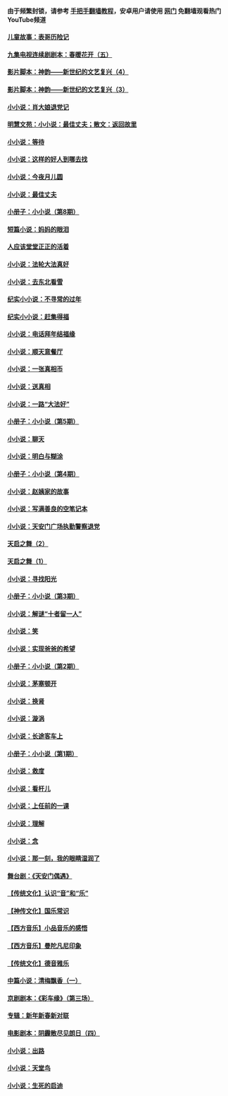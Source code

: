 #### 由于频繁封锁，请参考 [手把手翻墙教程](https://github.com/gfw-breaker/guides/wiki/)，安卓用户请使用 [网门](https://github.com/gfw-breaker/nogfw/blob/master/dl.md?t=07160901) 免翻墙观看热门YouTube频道 

#### [儿童故事：表哥历险记](../pages/328/383535.md?t=07160901) 

#### [九集电视连续剧剧本：春暖花开（五）](../pages/328/275919.md?t=07160901) 

#### [影片脚本：神韵——新世纪的文艺复兴（4）](../pages/328/266089.md?t=07160901) 

#### [影片脚本：神韵——新世纪的文艺复兴（3）](../pages/328/266087.md?t=07160901) 

#### [小小说：肖大娘退党记](../pages/328/239807.md?t=07160901) 

#### [明慧文苑：小小说：最佳丈夫；散文：返回故里](../pages/328/3439.md?t=07160901) 

#### [小小说：等待](../pages/328/223927.md?t=07160901) 

#### [小小说：这样的好人到哪去找](../pages/328/209396.md?t=07160901) 

#### [小小说：今夜月儿圆](../pages/328/193588.md?t=07160901) 

#### [小小说：最佳丈夫](../pages/328/190938.md?t=07160901) 

#### [小册子：小小说（第8期）](../pages/328/188202.md?t=07160901) 

#### [短篇小说：妈妈的眼泪](../pages/328/187712.md?t=07160901) 

#### [人应该堂堂正正的活着](../pages/328/182430.md?t=07160901) 

#### [小小说：法轮大法真好](../pages/328/174669.md?t=07160901) 

#### [小小说：去东北看雪](../pages/328/173882.md?t=07160901) 

#### [纪实小小说：不寻常的过年](../pages/328/173187.md?t=07160901) 

#### [纪实小小说：赶集得福](../pages/328/172652.md?t=07160901) 

#### [小小说：电话拜年结福缘](../pages/328/172533.md?t=07160901) 

#### [小小说：顺天意餐厅](../pages/328/170182.md?t=07160901) 

#### [小小说：一张真相币](../pages/328/169410.md?t=07160901) 

#### [小小说：送真相](../pages/328/166713.md?t=07160901) 

#### [小小说：一路“大法好”](../pages/328/162016.md?t=07160901) 

#### [小册子：小小说（第5期）](../pages/328/161131.md?t=07160901) 

#### [小小说：聊天](../pages/328/159640.md?t=07160901) 

#### [小小说：明白与糊涂](../pages/328/158101.md?t=07160901) 

#### [小册子：小小说（第4期）](../pages/328/158006.md?t=07160901) 

#### [小小说：赵姨家的故事](../pages/328/157843.md?t=07160901) 

#### [小小说：写满善良的空笔记本](../pages/328/157382.md?t=07160901) 

#### [小小说：天安门广场执勤警察退党](../pages/328/156982.md?t=07160901) 

#### [天启之舞（2）](../pages/328/153440.md?t=07160901) 

#### [天启之舞（1）](../pages/328/153439.md?t=07160901) 

#### [小小说：寻找阳光](../pages/328/153065.md?t=07160901) 

#### [小册子：小小说（第3期）](../pages/328/151715.md?t=07160901) 

#### [小小说：解谜“十者留一人”](../pages/328/148967.md?t=07160901) 

#### [小小说：笑](../pages/328/148905.md?t=07160901) 

#### [小小说：实现爸爸的希望](../pages/328/148096.md?t=07160901) 

#### [小册子：小小说（第2期）](../pages/328/147214.md?t=07160901) 

#### [小小说：茅塞顿开](../pages/328/147030.md?t=07160901) 

#### [小小说：换肾](../pages/328/146770.md?t=07160901) 

#### [小小说：漩涡](../pages/328/146683.md?t=07160901) 

#### [小小说：长途客车上](../pages/328/145076.md?t=07160901) 

#### [小册子：小小说（第1期）](../pages/328/143963.md?t=07160901) 

#### [小小说：救度](../pages/328/143927.md?t=07160901) 

#### [小小说：看杆儿](../pages/328/142137.md?t=07160901) 

#### [小小说：上任前的一课](../pages/328/140808.md?t=07160901) 

#### [小小说：理解](../pages/328/140476.md?t=07160901) 

#### [小小说：念](../pages/328/139513.md?t=07160901) 

#### [小小说：那一刻，我的眼睛湿润了](../pages/328/138476.md?t=07160901) 

#### [舞台剧：《天安门偶遇》](../pages/328/117155.md?t=07160901) 

#### [【传统文化】认识“音”和“乐”](../pages/328/108667.md?t=07160901) 

#### [【神传文化】国乐常识](../pages/328/104225.md?t=07160901) 

#### [【西方音乐】小品音乐的感悟](../pages/328/102924.md?t=07160901) 

#### [【西方音乐】曼陀凡尼印象](../pages/328/102922.md?t=07160901) 

#### [【传统文化】德音雅乐](../pages/328/102923.md?t=07160901) 

#### [中篇小说：清梅飘香（一）](../pages/328/101058.md?t=07160901) 

#### [京剧剧本：《彩车缘》（第三场）](../pages/328/96434.md?t=07160901) 

#### [专辑：新年新春新对联](../pages/328/94991.md?t=07160901) 

#### [电影剧本：阴霾散尽见朗日（四）](../pages/328/87081.md?t=07160901) 

#### [小小说：出路](../pages/328/84848.md?t=07160901) 

#### [小小说：天堂鸟](../pages/328/83084.md?t=07160901) 

#### [小小说：生死的启迪](../pages/328/70977.md?t=07160901) 


